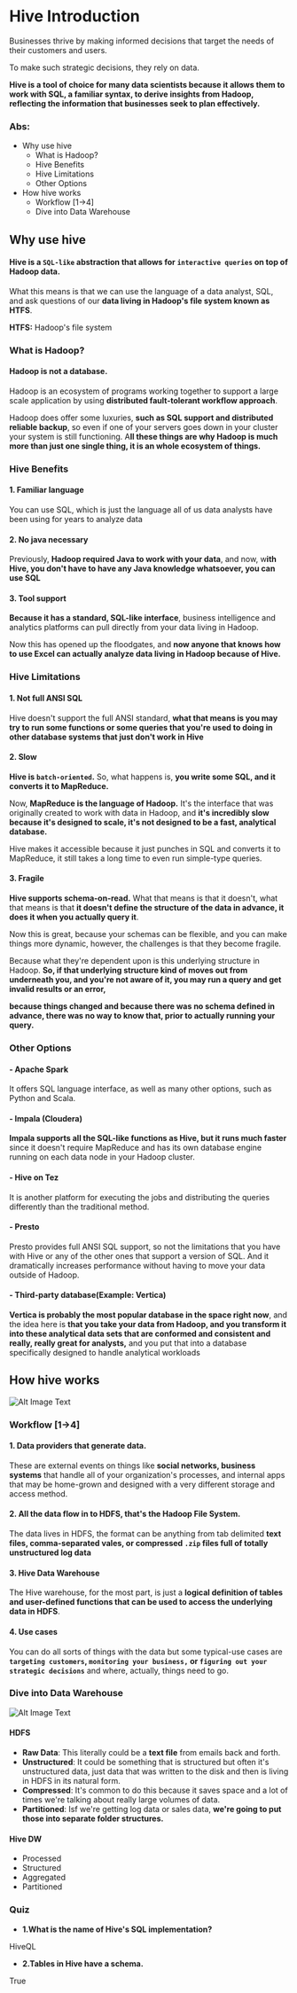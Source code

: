 # Hive Introduction

Businesses thrive by making informed decisions that target the needs of their customers and users. 

To make such strategic decisions, they rely on data. 

**Hive is a tool of choice for many data scientists because it allows them to work with SQL, a familiar syntax, to derive insights from Hadoop, reflecting the information that businesses seek to plan effectively.**

### Abs:

* Why use hive
  * What is Hadoop?
  * Hive Benefits
  * Hive Limitations
  * Other Options
* How hive works
  * Workflow [1->4]
  * Dive into Data Warehouse


## Why use hive

#### Hive is a `SQL-like` abstraction that allows for `interactive queries` on top of **Hadoop data**.

 What this means is that we can use the language of a data analyst, SQL, and ask questions of our **data living in Hadoop's file system known as HTFS**.

**HTFS:**  Hadoop's file system

### What is Hadoop?

#### **Hadoop is not a database.**

 Hadoop is an ecosystem of programs working together to support a large scale application by using **distributed fault-tolerant workflow approach**.

Hadoop does offer some luxuries, **such as SQL support and distributed reliable backup**, so even if one of your servers goes down in your cluster your system is still functioning. A**ll these things are why Hadoop is much more than just one single thing, it is an whole ecosystem of things.**


### Hive Benefits

#### 1. Familiar language

You can use SQL, which is just the language all of us data analysts have been using for years to analyze data

#### 2. No java necessary

Previously, **Hadoop required Java to work with your data**, and now, w**ith Hive, you don't have to have any Java knowledge whatsoever, you can use SQL**

#### 3. Tool support

**Because it has a standard, SQL-like interface**, business intelligence and analytics platforms can pull directly from your data living in Hadoop. 

Now this has opened up the floodgates, and **now anyone that knows how to use Excel can actually analyze data living in Hadoop because of Hive.**

### Hive Limitations

#### 1. Not full ANSI SQL

Hive doesn't support the full ANSI standard, **what that means is you may try to run some functions or some queries that you're used to doing in other database systems that just don't work in Hive**

#### 2. Slow

**Hive is `batch-oriented`.** So, what happens is, **you write some SQL, and it converts it to MapReduce.**

Now, **MapReduce is the language of Hadoop.** It's the interface that was originally created to work with data in Hadoop, and **it's incredibly slow because it's designed to scale, it's not designed to be a fast, analytical database.**

 Hive makes it accessible because it just punches in SQL and converts it to MapReduce, it still takes a long time to even run simple-type queries.
 
#### 3. Fragile

**Hive supports schema-on-read.** What that means is that it doesn't, what that means is that **it doesn't define the structure of the data in advance, it does it when you actually query it**. 

Now this is great, because your schemas can be flexible, and you can make things more dynamic, however, the challenges is that they become fragile. 

Because what they're dependent upon is this underlying structure in Hadoop. **So, if that underlying structure kind of moves out from underneath you, and you're not aware of it, you may run a query and get invalid results or an error,** 

**because things changed and because there was no schema defined in advance, there was no way to know that, prior to actually running your query.**


### Other Options

#### - Apache Spark

It offers SQL language interface, as well as many other options, such as Python and Scala.

#### - Impala (Cloudera)

**Impala supports all the SQL-like functions as Hive, but it runs much faster** since it doesn't require MapReduce and has its own database engine running on each data node in your Hadoop cluster.

#### - Hive on Tez

It is another platform for executing the jobs and distributing the queries differently than the traditional method. 

#### - Presto

Presto provides full ANSI SQL support, so not the limitations that you have with Hive or any of the other ones that support a version of SQL. And it dramatically increases performance without having to move your data outside of Hadoop. 

#### - Third-party database(Example: Vertica)

**Vertica is probably the most popular database in the space right now**, and the idea here is **that you take your data from Hadoop, and you transform it into these analytical data sets that are conformed and consistent and really, really great for analysts,** and you put that into a database specifically designed to handle analytical workloads


## How hive works

![Alt Image Text](images/hive/1_1.png "Body image")

### Workflow [1->4]

#### 1. Data providers that generate data. 

These are external events on things like **social networks, business systems** that handle all of your organization's processes, and internal apps that may be home-grown and designed with a very different storage and access method.

#### 2. All the data flow in to HDFS, that's the Hadoop File System. 

The data lives in HDFS, the format can be anything from tab delimited **text files, comma-separated vales, or compressed `.zip` files full of totally unstructured log data** 

#### 3. Hive Data Warehouse

The Hive warehouse, for the most part, is just a **logical definition of tables and user-defined functions that can be used to access the underlying data in HDFS**. 

#### 4. Use cases

You can do all sorts of things with the data but some typical-use cases are **`targeting customers`, `monitoring your business,` or `figuring out your strategic decisions`** and where, actually, things need to go.


### Dive into Data Warehouse

![Alt Image Text](images/hive/1_2.png "Body image")

#### HDFS

* **Raw Data**:  This literally could be a **text file** from emails back and forth.
* **Unstructured**: It could be something that is structured but often it's unstructured data, just data that was written to the disk and then is living in HDFS in its natural form.
* **Compressed**: It's common to do this because it saves space and a lot of times we're talking about really large volumes of data.
* **Partitioned**: Isf we're getting log data or sales data, **we're going to put those into separate folder structures.**


#### Hive DW

* Processed
* Structured
* Aggregated
* Partitioned


### Quiz

* **1.What is the name of Hive's SQL implementation?**

HiveQL

* **2.Tables in Hive have a schema.**

True